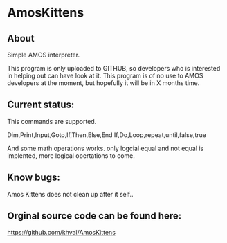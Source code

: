 # AmosKittens

About
-----
Simple AMOS interpreter.

This program is only uploaded to GITHUB, so developers who is interested in helping out can have look at it.
This program is of no use to AMOS developers at the moment, but hopefully it will be in X months time.

Current status:
---------------
This commands are supported.

Dim,Print,Input,Goto,If,Then,Else,End If,Do,Loop,repeat,until,false,true

And some math operations works.
only logcial equal and not equal is implented, more logical opertations to come.

Know bugs:
----------
Amos Kittens does not clean up after it self..

Orginal source code can be found here:
--------------------------------------
https://github.com/khval/AmosKittens
